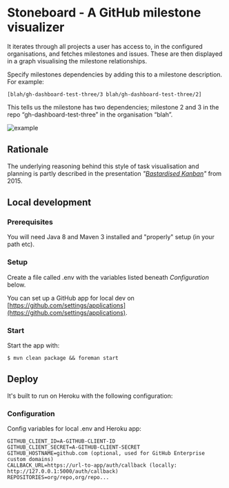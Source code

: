# Stoneboard - A GitHub milestone visualizer

It iterates through all projects a user has access to, in the configured organisations, and fetches milestones and issues. These are then displayed in a graph visualising the milestone relationships.

Specify milestones dependencies by adding this to a milestone description. For example:

`[blah/gh-dashboard-test-three/3 blah/gh-dashboard-test-three/2]`

This tells us the milestone has two dependencies; milestone 2 and 3 in the repo “gh-dashboard-test-three” in the organisation “blah”.

![example](stoneboard-example.png)

## Rationale

The underlying reasoning behind this style of task visualisation and planning is partly described in the presentation _"[Bastardised Kanban](https://speakerdeck.com/chids/bastardised-kanban)"_ from 2015.

## Local development

### Prerequisites

You will need Java 8 and Maven 3 installed and "properly" setup (in your path etc).

### Setup

Create a file called .env with the variables listed beneath _Configuration_ below.

You can set up a GitHub app for local dev on [https://github.com/settings/applications](https://github.com/settings/applications).

### Start

Start the app with:
    
    $ mvn clean package && foreman start

## Deploy

It's built to run on Heroku with the following configuration:
    
### Configuration

Config variables for local .env and Heroku app:

```
GITHUB_CLIENT_ID=A-GITHUB-CLIENT-ID
GITHUB_CLIENT_SECRET=A-GITHUB-CLIENT-SECRET
GITHUB_HOSTNAME=github.com (optional, used for GitHub Enterprise custom domains)
CALLBACK_URL=https://url-to-app/auth/callback (locally: http://127.0.0.1:5000/auth/callback)
REPOSITORIES=org/repo,org/repo...
```
